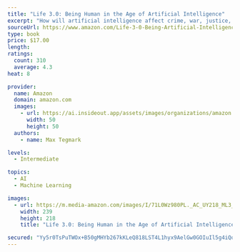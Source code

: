 ```yaml
---
title: "Life 3.0: Being Human in the Age of Artificial Intelligence"
excerpt: "How will artificial intelligence affect crime, war, justice, jobs, society, and our very sense of being human? The rise of AI has the potential to transform our future more than any other technology - and there's nobody better qualified or situated to explore that future than Max Tegmark, an MIT professor who's helped mainstream research on how to keep AI beneficial."
sourceUrl: https://www.amazon.com/Life-3-0-Being-Artificial-Intelligence/dp/B0742JQF31/
type: book
price: $17.00
length: 
ratings:
  count: 310
  average: 4.3
heat: 8

provider:
  name: Amazon
  domain: amazon.com
  images:
    - url: https://ai.insideout.app/assets/images/organizations/amazon.com-50x50.jpg
      width: 50
      height: 50
  authors:
    - name: Max Tegmark

levels:
  - Intermediate

topics:
  - AI
  - Machine Learning

images:
  - url: https://m.media-amazon.com/images/I/71L0Wz980PL._AC_UY218_ML3_.jpg
    width: 239
    height: 218
    title: "Life 3.0: Being Human in the Age of Artificial Intelligence"

secured: "Yy5r0TsPuTWOx+B50gMHYb267kKLeQ818LST4L1hyx9AelGw0GOIuIl5g4iQoia0ETtgAlHcRSUG35gD96oFIEJSadAkfFRHyxpxOaIHnpZ/LOY2zRx/amNnal/Cahfcv8dotUMn53F2zuLiPSUrKoW5aXKWiignDh5+eMi0CI2x6o8zY8peHbzc3i0ShN53INjb+vhr+KlnUXuNL4MOziLnaAA6caaBFXBBweun0S67nj+7BWS+esceXiTd5KgGgCQ1tRkBL8dbfAzjbwlAqg==;d0xXeCA37fEYDScBpCx8nQ=="
---
```


